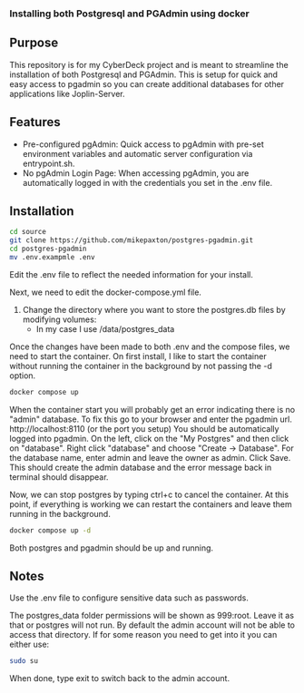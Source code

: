 ### Installing both Postgresql and PGAdmin using docker

## Purpose

This repository is for my CyberDeck project and is meant to streamline the installation of
both Postgresql and PGAdmin.  This is setup for quick and easy access to pgadmin so you can create additional databases
for other applications like Joplin-Server.

## Features
* Pre-configured pgAdmin: Quick access to pgAdmin with pre-set environment variables and automatic server configuration via entrypoint.sh.
* No pgAdmin Login Page: When accessing pgAdmin, you are automatically logged in with the credentials you set in the .env file.

## Installation

```bash
cd source
git clone https://github.com/mikepaxton/postgres-pgadmin.git
cd postgres-pgadmin
mv .env.exampmle .env
```

Edit the .env file to reflect the needed information for your install.

Next, we need to edit the docker-compose.yml file.

1. Change the directory where you want to store the postgres.db files by modifying volumes:
    * In my case I use /data/postgres_data

Once the changes have been made to both .env and the compose files, we need to start the container.
On first install, I like to start the container without running the container in the background by not passing the -d option.
```bash
docker compose up
```
When the container start you will probably get an error indicating there is no "admin" database.
To fix this go to your browser and enter the pgadmin url.
http://localhost:8110 (or the port you setup)
You should be automatically logged into pgadmin.  On the left, click on the "My Postgres" and then click on "database".
Right click "database" and choose "Create -> Database".
For the database name, enter admin and leave the owner as admin.
Click Save.
This should create the admin database and the error message back in terminal should disappear.

Now, we can stop postgres by typing ctrl+c to cancel the container.
At this point, if everything is working we can restart the containers and leave them running in the background.
```bash
docker compose up -d
```
Both postgres and pgadmin should be up and running.

## Notes

Use the .env file to configure sensitive data such as passwords.

The postgres_data folder permissions will be shown as 999:root.  Leave it as that or postgres will not run.
By default the admin account will not be able to access that directory.  If for some reason you need to get into it
you can either use:

```bash
sudo su
```
When done, type exit to switch back to the admin account.




